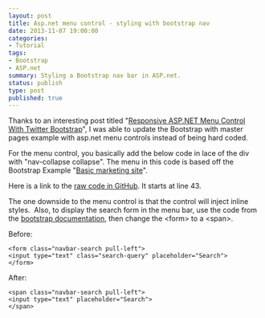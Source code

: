 ```yaml
---
layout: post
title: Asp.net menu control - styling with bootstrap nav
date: 2013-11-07 19:00:00
categories:
- Tutorial
tags:
- Bootstrap
- ASP.net
summary: Styling a Bootstrap nav bar in ASP.net.
status: publish
type: post
published: true
---
```

<p>Thanks to an interesting post titled "<a href="http://techbrij.com/responsive-menu-twitter-bootstrap-asp-net" target="_blank" rel="nofollow">Responsive ASP.NET Menu Control With Twitter Bootstrap</a>", I was able to update the Bootstrap with master pages example with asp.net menu controls instead of being hard coded.<!--more--></p>
<p>For the menu control, you basically add the below code in lace of the div with "nav-collapse collapse". The menu in this code is based off the Bootstrap Example "<a href="http://getbootstrap.com/2.3.2/examples/hero.html">Basic marketing site</a>".</p>
<p>Here is a link to the <a href="https://github.com/jennifert/Boostrap-ASP_Net-MasterPages/blob/master/BootstrapASP.Master" target="_blank" rel="nofollow">raw code in GitHub</a>. It starts at line 43.</p>
<p>The one downside to the menu control is that the control will inject inline styles.  Also, to display the search form in the menu bar, use the code from the <a href="http://getbootstrap.com/2.3.2/components.html#navbar" target="_blank" rel="nofollow">bootstrap documentation</a>, then change the &lt;form&gt; to a &lt;span&gt;.</p>
<p>Before:</p>
<code>&lt;form class="navbar-search pull-left"&gt;
&lt;input type="text" class="search-query" placeholder="Search"&gt;
&lt;/form&gt;</code>
<p>After:</p>
<code>&lt;span class="navbar-search pull-left"&gt;
&lt;input type="text" placeholder="Search"&gt;
&lt;/span&gt;</code>
